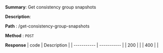 **Summary**: Get consistency group snapshots

**Description**:

**Path** : /get-consistency-group-snapshots

**Method** : `POST`

**Response**
| code      | Description |
| ----------- | ----------- |
|  200   |       |
|  400   |       |

